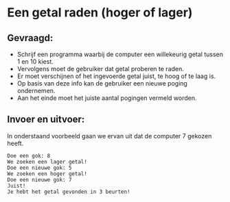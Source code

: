 # Een getal raden (hoger of lager)

## Gevraagd:

* Schrijf een programma waarbij de computer een willekeurig getal tussen 1 en 10 kiest. 
* Vervolgens moet de gebruiker dat getal proberen te raden. 
* Er moet verschijnen of het ingevoerde getal juist, te hoog of te laag is. 
* Op basis van deze info kan de gebruiker een nieuwe poging ondernemen. 
* Aan het einde moet het juiste aantal pogingen vermeld worden.

## Invoer en uitvoer:

In onderstaand voorbeeld gaan we ervan uit dat de computer 7 gekozen heeft.
```
Doe een gok: 8
We zoeken een lager getal!
Doe een nieuwe gok: 5
We zoeken een hoger getal!
Doe een nieuwe gok: 7
Juist! 
Je hebt het getal gevonden in 3 beurten!
```
